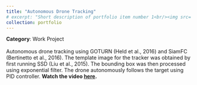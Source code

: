 ```yaml
---
title: "Autonomous Drone Tracking"
# excerpt: "Short description of portfolio item number 1<br/><img src='/images/500x300.png'>"
collection: portfolio
---
```


**Category**: Work Project<br/><br/>
Autonomous drone tracking using GOTURN (Held et al., 2016) and SiamFC (Bertinetto et al., 2016). The template image for the tracker was obtained by first running SSD (Liu et al., 2015). The bounding box was then processed using exponential filter. The drone autonomously follows the target using PID controller. **Watch the video [here](https://www.youtube.com/watch?v=mSCGFm3M71A).**
